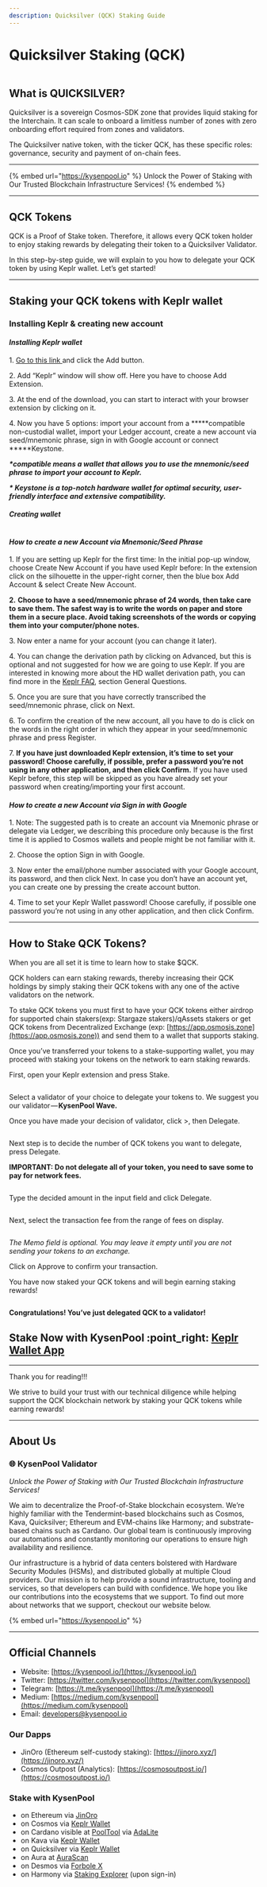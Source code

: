 ```yaml
---
description: Quicksilver (QCK) Staking Guide
---
```


# Quicksilver Staking (QCK)

<figure><img src="https://cdn-images-1.medium.com/max/1600/1*4Gikc5OKRw_IqZk9i5AcZA.png" alt=""><figcaption></figcaption></figure>

## **What is QUICKSILVER?**

Quicksilver is a sovereign Cosmos-SDK zone that provides liquid staking for the Interchain. It can scale to onboard a limitless number of zones with zero onboarding effort required from zones and validators.

The Quicksilver native token, with the ticker QCK, has these specific roles: governance, security and payment of on-chain fees.

***

{% embed url="https://kysenpool.io" %}
Unlock the Power of Staking with Our Trusted Blockchain Infrastructure Services!
{% endembed %}

***

## **QCK Tokens**

QCK is a Proof of Stake token. Therefore, it allows every QCK token holder to enjoy staking rewards by delegating their token to a Quicksilver Validator.

In this step-by-step guide, we will explain to you how to delegate your QCK token by using Keplr wallet. Let’s get started!

***

## **Staking your QCK tokens with Keplr wallet**

### **Installing Keplr & creating new account**

#### _**Installing Keplr wallet**_

1\. [Go to this link ](https://chrome.google.com/webstore/detail/keplr/dmkamcknogkgcdfhhbddcghachkejeap?hl=en)and click the Add button.

2\. Add “Keplr” window will show off. Here you have to choose Add Extension.

3\. At the end of the download, you can start to interact with your browser extension by clicking on it.

4\. Now you have 5 options: import your account from a **\***compatible non-custodial wallet, import your Ledger account, create a new account via seed/mnemonic phrase, sign in with Google account or connect **\***Keystone.

_**\*compatible means a wallet that allows you to use the mnemonic/seed phrase to import your account to Keplr.**_

_**\* Keystone is a top-notch hardware wallet for optimal security, user-friendly interface and extensive compatibility.**_

#### _**Creating wallet**_

<figure><img src="https://cdn-images-1.medium.com/max/1600/0*ErZuqHvVd80CcGHr.png" alt=""><figcaption></figcaption></figure>

#### _**How to create a new Account via Mnemonic/Seed Phrase**_

1\. If you are setting up Keplr for the first time: In the initial pop-up window, choose Create New Account if you have used Keplr before: In the extension click on the silhouette in the upper-right corner, then the blue box Add Account & select Create New Account.

**2.** **Choose to have a seed/mnemonic phrase of 24 words, then take care to save them. The safest way is to write the words on paper and store them in a secure place. Avoid taking screenshots of the words or copying them into your computer/phone notes.**

3\. Now enter a name for your account (you can change it later).

4\. You can change the derivation path by clicking on Advanced, but this is optional and not suggested for how we are going to use Keplr. If you are interested in knowing more about the HD wallet derivation path, you can find more in the [Keplr FAQ](https://faq.keplr.app/), section General Questions.

5\. Once you are sure that you have correctly transcribed the seed/mnemonic phrase, click on Next.

6\. To confirm the creation of the new account, all you have to do is click on the words in the right order in which they appear in your seed/mnemonic phrase and press Register.

7\. **If you have just downloaded Keplr extension, it’s time to set your password! Choose carefully, if possible, prefer a password you’re not using in any other application, and then click Confirm.** If you have used Keplr before, this step will be skipped as you have already set your password when creating/importing your first account.

#### _**How to create a new Account via Sign in with Google**_

1\. Note: The suggested path is to create an account via Mnemonic phrase or delegate via Ledger, we describing this procedure only because is the first time it is applied to Cosmos wallets and people might be not familiar with it.

2\. Choose the option Sign in with Google.

3\. Now enter the email/phone number associated with your Google account, its password, and then click Next. In case you don’t have an account yet, you can create one by pressing the create account button.

4\. Time to set your Keplr Wallet password! Choose carefully, if possible one password you’re not using in any other application, and then click Confirm.

***

## **How to Stake QCK Tokens?**

When you are all set it is time to learn how to stake $QCK.

QCK holders can earn staking rewards, thereby increasing their QCK holdings by simply staking their QCK tokens with any one of the active validators on the network.

To stake QCK tokens you must first to have your QCK tokens either airdrop for supported chain stakers(exp: Stargaze stakers)/qAssets stakers or get QCK tokens from Decentralized Exchange (exp: [https://app.osmosis.zone](https://app.osmosis.zone)) and send them to a wallet that supports staking.

Once you’ve transferred your tokens to a stake-supporting wallet, you may proceed with staking your tokens on the network to earn staking rewards.

First, open your Keplr extension and press Stake.

<figure><img src="https://cdn-images-1.medium.com/max/1600/1*jcRdaufgvKSFWWKQmWlwXA.png" alt=""><figcaption></figcaption></figure>

Select a validator of your choice to delegate your tokens to. We suggest you our validator — **KysenPool Wave.**

Once you have made your decision of validator, click >, then Delegate.

<figure><img src="https://cdn-images-1.medium.com/max/1600/1*kC1SwU3SASGbS4W0rgqnvw.png" alt=""><figcaption></figcaption></figure>

Next step is to decide the number of QCK tokens you want to delegate, press Delegate.

**IMPORTANT: Do not delegate all of your token, you need to save some to pay for network fees.**

<figure><img src="https://cdn-images-1.medium.com/max/1600/1*rSqkwyrZ-1JGw-UABbhxUQ.png" alt=""><figcaption></figcaption></figure>

Type the decided amount in the input field and click Delegate.

<figure><img src="https://cdn-images-1.medium.com/max/1600/1*BMqlga88Yh-2qraTRjBvwA.png" alt=""><figcaption></figcaption></figure>

Next, select the transaction fee from the range of fees on display.

<figure><img src="https://cdn-images-1.medium.com/max/1600/1*b3TX6eo2I2jddxz5ovB3cQ.png" alt=""><figcaption></figcaption></figure>

_The Memo field is optional. You may leave it empty until you are not sending your tokens to an exchange._

Click on Approve to confirm your transaction.

You have now staked your QCK tokens and will begin earning staking rewards!

<figure><img src="https://cdn-images-1.medium.com/max/1600/1*gqgt1rC2T_ZC4iYERX6gQg.png" alt=""><figcaption></figcaption></figure>

**Congratulations! You’ve just delegated QCK to a validator!**

## **Stake Now with KysenPool** :point\_right: [**Keplr Wallet App**](https://wallet.keplr.app/chains/quicksilver?modal=validator\&chain=quicksilver-2\&validator\_address=quickvaloper1s64h9vqlnrue4d9s3y0825tdes59mgg8wwezt0)

***

Thank you for reading!!!

We strive to build your trust with our technical diligence while helping support the QCK blockchain network by staking your QCK tokens while earning rewards!

***

## About Us

### 🌐 KysenPool Validator

_Unlock the Power of Staking with Our Trusted Blockchain Infrastructure Services!_

We aim to decentralize the Proof-of-Stake blockchain ecosystem. We’re highly familiar with the Tendermint-based blockchains such as Cosmos, Kava, Quicksilver; Ethereum and EVM-chains like Harmony; and substrate-based chains such as Cardano. Our global team is continuously improving our automations and constantly monitoring our operations to ensure high availability and resilience.

Our infrastructure is a hybrid of data centers bolstered with Hardware Security Modules (HSMs), and distributed globally at multiple Cloud providers. Our mission is to help provide a sound infrastructure, tooling and services, so that developers can build with confidence. We hope you like our contributions into the ecosystems that we support. To find out more about networks that we support, checkout our website below.

{% embed url="https://kysenpool.io" %}

***

## **Official Channels**

* Website: [https://kysenpool.io/](https://kysenpool.io/)
* Twitter: [https://twitter.com/kysenpool](https://twitter.com/kysenpool)
* Telegram: [https://t.me/kysenpool](https://t.me/kysenpool)
* Medium: [https://medium.com/kysenpool](https://medium.com/kysenpool)
* Email: [developers@kysenpool.io](mailto:developers@kysenpool.io)

### **Our Dapps**

* JinOro (Ethereum self-custody staking): [https://jinoro.xyz/](https://jinoro.xyz/)
* Cosmos Outpost (Analytics):  [https://cosmosoutpost.io/](https://cosmosoutpost.io/)

### Stake with KysenPool <a href="#fd61" id="fd61"></a>

* on Ethereum via [JinOro](https://www.jinoro.xyz/staking)
* on Cosmos via [Keplr Wallet](https://wallet.keplr.app/chains/cosmos-hub?modal=validator\&chain=cosmoshub-4\&validator\_address=cosmosvaloper146kwpzhmleafmhtaxulfptyhnvwxzlvm87hwnm)
* on Cardano visible at [PoolTool](https://pooltool.io/pool/490353aa6b85efb28922acd9e0ee1dcf6d0c269b9f0583718b0274ba/delegators) via [AdaLite](https://adalite.io/)
* on Kava via [Keplr Wallet](https://wallet.keplr.app/chains/kava?modal=validator\&chain=kava\_2222-10\&validator\_address=kavavaloper1rpwemvmt3sex4d8qt4menglfx9rhl0x3py69wj)
* on Quicksilver via [Keplr Wallet](https://wallet.keplr.app/chains/quicksilver?modal=validator\&chain=quicksilver-2\&validator\_address=quickvaloper1s64h9vqlnrue4d9s3y0825tdes59mgg8wwezt0)
* on Aura at [AuraScan](https://aurascan.io/validators/auravaloper1se04rpyxc9tmphuq8ewr747ds77jhv48s7hl42)
* on Desmos via [Forbole X](https://medium.com/kysenpool/how-to-delegate-your-tokens-on-forbole-x-874ea383f383)
* on Harmony via [Staking Explorer](https://staking.harmony.one/validators/mainnet/one1ctwewx0pmg8k0tc8vnx4guyq9jm7dwz5k98tlm) (upon sign-in)
